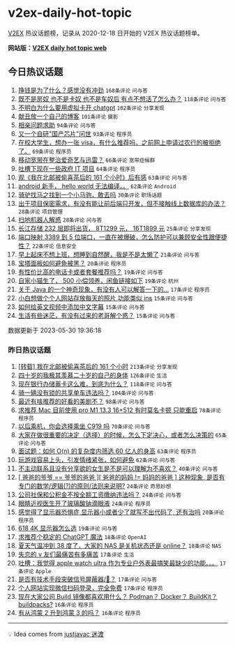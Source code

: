 # v2ex-daily-hot-topic

[V2EX](https://www.v2ex.com/) 热议话题榜，记录从 2020-12-18 日开始的 V2EX 热议话题榜单。

**网站版：[V2EX daily hot topic web](https://boojack.github.io/v2ex-daily-hot-topic-web/)**

## 今日热议话题

<!-- TODAY BEGIN -->

1. [挣钱是为了什么？感觉没有冲劲](https://www.v2ex.com/t/944086) `168条评论` `问与答`
1. [既不是房奴 也不是卡奴 也不是车奴后 有点不想活了怎么办？](https://www.v2ex.com/t/944264) `118条评论` `问与答`
1. [不明白为什么要用虚拟卡开 chatgpt](https://www.v2ex.com/t/944112) `102条评论` `分享发现`
1. [献丑放一个自己的博客](https://www.v2ex.com/t/944068) `101条评论` `摄影`
1. [相亲问题求助](https://www.v2ex.com/t/944061) `94条评论` `问与答`
1. [又一个自研"国产芯片"问世](https://www.v2ex.com/t/944078) `93条评论` `程序员`
1. [在校大学生，想办一张 visa，有什么推荐吗，之前网上申请过农行的被拒绝了。](https://www.v2ex.com/t/944180) `69条评论` `程序员`
1. [移动宽带在整治爱奇艺与迅雷？](https://www.v2ex.com/t/944089) `66条评论` `宽带症候群`
1. [吐槽下现在一些政府 IT 项目](https://www.v2ex.com/t/944155) `64条评论` `程序员`
1. [观《我在北邮被偷喜茶后的 161 个小时》后有感](https://www.v2ex.com/t/944085) `63条评论` `问与答`
1. [android 新手， hello world 无法编译。。](https://www.v2ex.com/t/944131) `62条评论` `Android`
1. [骑驴找马之找到一个小马驹，敢去吗](https://www.v2ex.com/t/944246) `30条评论` `职场话题`
1. [出于项目保密需求，有没有能让前后端只开发，但不接触线上数据库的办法？](https://www.v2ex.com/t/944237) `28条评论` `项目管理`
1. [扫地机器人解惑](https://www.v2ex.com/t/944192) `28条评论` `问与答`
1. [长江存储 232 层即将出货， 8T1299 元， 16T1899 元](https://www.v2ex.com/t/944256) `25条评论` `分享发现`
1. [端口映射 3389 到 5 位端口，一直在被爆破，怎么防护可以兼顾安全性跟便捷性？](https://www.v2ex.com/t/944163) `22条评论` `信息安全`
1. [早上起床不想上班，想睡到自然醒，我是不是太懒了](https://www.v2ex.com/t/944072) `21条评论` `问与答`
1. [宝塔面板如何避免被黑？](https://www.v2ex.com/t/944248) `20条评论` `程序员`
1. [有性价比高的电话卡或者套餐推荐吗？](https://www.v2ex.com/t/944204) `19条评论` `问与答`
1. [自家小猫生了， 500 小偿领养，闲鱼链接如下](https://www.v2ex.com/t/944185) `19条评论` `杭州`
1. [关于 Java 的一个神奇现象，有没有人可以解答一下的...](https://www.v2ex.com/t/944261) `17条评论` `程序员`
1. [小白想做个个人网站存放每天的照片 功能类似 ins](https://www.v2ex.com/t/944324) `15条评论` `问与答`
1. [如何给英文视频中添加中文字幕](https://www.v2ex.com/t/944278) `15条评论` `问与答`
1. [生活有些迷茫，有没有过来的老哥解个惑？](https://www.v2ex.com/t/944210) `15条评论` `问与答`

数据更新于 2023-05-30 19:36:18

<!-- TODAY END -->

### 昨日热议话题

<!-- YESTERDAY BEGIN -->

1. [[转载] 我在北邮被偷喜茶后的 161 个小时](https://www.v2ex.com/t/943867) `213条评论` `分享发现`
1. [四十岁的我极其羡慕二十岁的自己的身体](https://www.v2ex.com/t/943721) `126条评论` `生活`
1. [现在银行办储蓄卡这么难，到底为什么？](https://www.v2ex.com/t/943822) `118条评论` `问与答`
1. [骑一辆没有锁的共享单车违法吗？](https://www.v2ex.com/t/943754) `104条评论` `问与答`
1. [最近有啥推荐的好看的美剧不？](https://www.v2ex.com/t/943802) `98条评论` `问与答`
1. [求推荐 Mac 目前使用 pro M1 13.3 16+512 有时莫名卡顿 只能重启](https://www.v2ex.com/t/943779) `78条评论` `程序员`
1. [以后乘机，你会选择乘坐 C919 吗](https://www.v2ex.com/t/943881) `70条评论` `问与答`
1. [大家在做很重要的决定（选择）的时候，怎么下定决心，或者怎么决策的](https://www.v2ex.com/t/943803) `65条评论` `问与答`
1. [面试题：如何 O(n) 的复杂度内筛选 60 亿人的身高](https://www.v2ex.com/t/943925) `63条评论` `程序员`
1. [玩游戏容易上头，引发情绪紧张，如何避免](https://www.v2ex.com/t/943801) `62条评论` `问与答`
1. [不主动联系且没有分享欲的女生是不是可以理解为不喜欢？](https://www.v2ex.com/t/943947) `40条评论` `问与答`
1. [[ 爸爸的爷爷 == 爷爷的爸爸 ][ 爸爸的妈妈 != 妈妈的爸爸 ] 这种现象, 是否有专门的数学/逻辑(?)的原则/法则来说明?](https://www.v2ex.com/t/943948) `24条评论` `奇思妙想`
1. [公司社保和公积金不按全额工资缴纳违法吗？](https://www.v2ex.com/t/943877) `24条评论` `问与答`
1. [眼睛近视医生开了玻璃酸钠滴眼液](https://www.v2ex.com/t/943768) `24条评论` `程序员`
1. [感觉得了显示器恐惧症,显示器小或者少了就写不出代码了, 还有治吗](https://www.v2ex.com/t/943928) `20条评论` `程序员`
1. [618 4K 显示器怎么选](https://www.v2ex.com/t/943749) `19条评论` `问与答`
1. [求推荐个稳定的 ChatGPT 魔法](https://www.v2ex.com/t/943969) `18条评论` `OpenAI`
1. [夏天气温冲到 38 度了，大家的 NAS 是关机状态还是 online？](https://www.v2ex.com/t/943864) `18条评论` `NAS`
1. [失恋的 v 友们最痛苦有多痛苦](https://www.v2ex.com/t/943988) `17条评论` `生活`
1. [吐槽：我觉得 apple watch ultra 作为专业户外表最搞笑最缺少的功能。。。](https://www.v2ex.com/t/943972) `17条评论` `Apple`
1. [是否有技术手段突破信号屏蔽器/🚗？](https://www.v2ex.com/t/943960) `17条评论` `问与答`
1. [个人网站实现微信扫码登录，完全免费](https://www.v2ex.com/t/943752) `17条评论` `程序员`
1. [现在大家公司 Build 镜像都喜欢用什么？ Podman？ Docker？ BuildKit？ buildpacks?](https://www.v2ex.com/t/943980) `16条评论` `程序员`
1. [有从鸿蒙 2 升到鸿蒙 3 的吗？](https://www.v2ex.com/t/943901) `16条评论` `程序员`

<!-- YESTERDAY END -->

---

💡 Idea comes from [justjavac 迷渡](https://github.com/justjavac/)
